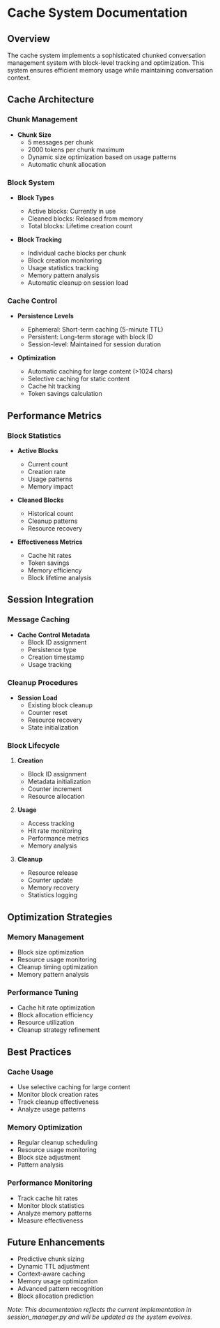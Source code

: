 # Cache System Documentation

## Overview
The cache system implements a sophisticated chunked conversation management system with block-level tracking and optimization. This system ensures efficient memory usage while maintaining conversation context.

## Cache Architecture

### Chunk Management
- **Chunk Size**
  * 5 messages per chunk
  * 2000 tokens per chunk maximum
  * Dynamic size optimization based on usage patterns
  * Automatic chunk allocation

### Block System
- **Block Types**
  * Active blocks: Currently in use
  * Cleaned blocks: Released from memory
  * Total blocks: Lifetime creation count

- **Block Tracking**
  * Individual cache blocks per chunk
  * Block creation monitoring
  * Usage statistics tracking
  * Memory pattern analysis
  * Automatic cleanup on session load

### Cache Control
- **Persistence Levels**
  * Ephemeral: Short-term caching (5-minute TTL)
  * Persistent: Long-term storage with block ID
  * Session-level: Maintained for session duration

- **Optimization**
  * Automatic caching for large content (>1024 chars)
  * Selective caching for static content
  * Cache hit tracking
  * Token savings calculation

## Performance Metrics

### Block Statistics
- **Active Blocks**
  * Current count
  * Creation rate
  * Usage patterns
  * Memory impact

- **Cleaned Blocks**
  * Historical count
  * Cleanup patterns
  * Resource recovery

- **Effectiveness Metrics**
  * Cache hit rates
  * Token savings
  * Memory efficiency
  * Block lifetime analysis

## Session Integration

### Message Caching
- **Cache Control Metadata**
  * Block ID assignment
  * Persistence type
  * Creation timestamp
  * Usage tracking

### Cleanup Procedures
- **Session Load**
  * Existing block cleanup
  * Counter reset
  * Resource recovery
  * State initialization

### Block Lifecycle
1. **Creation**
   - Block ID assignment
   - Metadata initialization
   - Counter increment
   - Resource allocation

2. **Usage**
   - Access tracking
   - Hit rate monitoring
   - Performance metrics
   - Memory analysis

3. **Cleanup**
   - Resource release
   - Counter update
   - Memory recovery
   - Statistics logging

## Optimization Strategies

### Memory Management
- Block size optimization
- Resource usage monitoring
- Cleanup timing optimization
- Memory pattern analysis

### Performance Tuning
- Cache hit rate optimization
- Block allocation efficiency
- Resource utilization
- Cleanup strategy refinement

## Best Practices

### Cache Usage
- Use selective caching for large content
- Monitor block creation rates
- Track cleanup effectiveness
- Analyze usage patterns

### Memory Optimization
- Regular cleanup scheduling
- Resource usage monitoring
- Block size adjustment
- Pattern analysis

### Performance Monitoring
- Track cache hit rates
- Monitor block statistics
- Analyze memory patterns
- Measure effectiveness

## Future Enhancements
- Predictive chunk sizing
- Dynamic TTL adjustment
- Context-aware caching
- Memory usage optimization
- Advanced pattern recognition
- Block allocation prediction

*Note: This documentation reflects the current implementation in session_manager.py and will be updated as the system evolves.*
